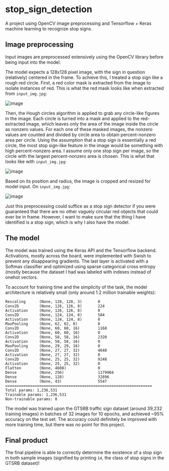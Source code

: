 # stop_sign_detection
A project using OpenCV image preprocessing and Tensorflow + Keras machine learning to recognize stop signs.

## Image preprocessing

Input images are preprocessed extensively using the OpenCV library before being input into the model.

The model expects a 128x128 pixel image, with the sign in question (relatively) centered in the frame.
To achieve this, I treated a stop sign like a rough red circle.
First, a red color mask is extracted from the image to isolate instances of red. This is what the red mask looks like when extracted from ``input_img.jpg``:

![image](https://user-images.githubusercontent.com/58274830/224475634-28b34cd5-b1bc-46ad-99d2-202d61f9f8ad.png)

Then, the Hough circles algorithm is applied to grab any circle-like figures in the image.
Each circle is turned into a mask and applied to the red-extracted image, which leaves only the area of the image inside the circle as nonzero values.
For each one of these masked images, the nonzero values are counted and divided by circle area to obtain percent-nonzero area per circle.
Using the assumption that a stop sign is essentially a red circle, the most stop sign-like feature in the image would be something with high percent-nonzero area.
I assume only one stop sign per image, so the circle with the largest percent-nonzero area is chosen. This is what that looks like with ``input_img.jpg``:

![image](https://user-images.githubusercontent.com/58274830/224475911-c7ddb6ce-bbf2-4fba-b0db-210842f6b9d2.png)

Based on its position and radius, the image is cropped and resized for model input. On ``input_img.jpg``:

![image](https://user-images.githubusercontent.com/58274830/224475994-b9f8b12b-9678-4546-8600-0e057f5851e5.png)

Just this preprocessing could suffice as a stop sign detector if you were guaranteed that there are no other vaguely circular red objects that could ever be in frame.
However, I want to make sure that the thing I have identified is a stop sign, which is why I also have the model.

## The model
The model was trained using the Keras API and the Tensorflow backend.
Activations, mostly across the board, were implemented with Swish to prevent any disappearing gradients.
The last layer is activated with a Softmax classifier and optimized using sparse categorical cross entropy (mostly because the dataset I had was labeled with indexes instead of onehot vectors.

To account for training time and the simplicity of the task, the model architecture is relatively small (only around 1.2 million trainable weights):

```
Rescaling      (None, 128, 128, 3)       0
Conv2D         (None, 126, 126, 8)       224
Activation     (None, 126, 126, 8)       0
Conv2D         (None, 124, 124, 8)       584
Activation     (None, 124, 124, 8)       0
MaxPooling     (None, 62, 62, 8)         0
Conv2D         (None, 60, 60, 16)        1168
Activation     (None, 60, 60, 16)        0
Conv2D         (None, 58, 58, 16)        2320
Activation     (None, 58, 58, 16)        0
MaxPooling     (None, 29, 29, 16)        0
Conv2D         (None, 27, 27, 32)        4640
Activation     (None, 27, 27, 32)        0
Conv2D         (None, 25, 25, 32)        9248
Activation     (None, 25, 25, 32)        0
Flatten        (None, 4608)              0
Dense          (None, 256)               1179904
Dense          (None, 128)               32896
Dense          (None, 43)                5547
=================================================================
Total params: 1,236,531
Trainable params: 1,236,531
Non-trainable params: 0
```

The model was trained upon the GTSRB traffic sign dataset (around 39,232 training images) in batches of 32 images for 10 epochs, and achieved ~95% accuracy on the test set.
The accuracy could definitely be improved with more training time, but there was no point for this project.

## Final product
The final pipeline is able to correctly determine the existence of a stop sign in both sample images (signified by printing ``14``, the class of stop signs in the GTSRB dataset)!
